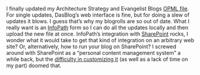 I finally updated my Architecture Strategy and Evangelist Blogs [OPML
file](http://devhawk.net/neat.opml.aspx). For single updates, DasBlog’s
web interface is fine, but for doing a slew of updates it blows. I guess
that’s why my blogrolls are so out of date. What I really want is an
[InfoPath](http://www.microsoft.com/Office/infopath) form so I can do
all the updates locally and then upload the new file at once. InfoPath’s
integration with [SharePoint](http://www.microsoft.com/sharepoint)
rocks, I wonder what it would take to get that kind of integration on an
arbitrary web site? Or, alternatively, how to run your blog on
SharePoint? I screwed around with SharePoint as a “personal content
management system” a while back, but the [difficulty in customizing
it](http://devhawk.net/2003/09/10/tool-vs-product/)
(as well as a lack of time on my part) doomed that.
